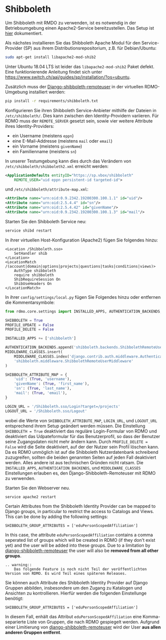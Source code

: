 # Shibboleth

Um Shibboleth mit RMDO zu verwenden, ist es notwendig in der Betriebsumgebung einen Apache2-Service bereitzustellen. Das Setup ist [hier](../../../../deployment/apache.html) dokumentiert.

Als nächstes installieren Sie das Shibboleth Apache Modul für den Service-Provider (SP) aus ihrem Distributionsrepositorium, z.B. für Debian/Ubuntu:

```bash
sudo apt-get install libapache2-mod-shib2
```

Unter Ubuntu 18.04 LTS ist leider das `libapache2-mod-shib2` Paket defekt. Eine funktionierende Anleitung findet sich unter https://www.switch.ch/aai/guides/sp/installation/?os=ubuntu.

Zusätzlich muss der [Django-shibboleth-remoteuser](https://github.com/Brown-University-Library/django-shibboleth-remoteuser) in der virtuellen RDMO-Umgebung installiert werden:

```bash
pip install -r requirements/shibboleth.txt
```

Konfigurieren Sie ihren Shibboleth Service-Anbieter mithilfe der Dateien in `/etc/shibboleth/`. Dies kann zwischen den Identity-Providern variieren. Für RDMO muss der `REMOTE_SERVER` gesetzt sein, sowie vier weitere Attribute ihres Identity-Providers:

* ein Username (meistens `eppn`)
* eine E-Mail-Addresse (meistens `mail` oder `email`)
* ein Vorname (meistens `givenName`)
* ein Familienname (meistens `sn`)

In unserer Testumgebung kann dies durch das Verändern von `/etc/shibboleth/shibboleth2.xml` erreicht werden:

```xml
<ApplicationDefaults entityID="https://sp.vbox/shibboleth"
    REMOTE_USER="uid eppn persistent-id targeted-id">
```

und `/etc/shibboleth/attribute-map.xml`:

```xml
<Attribute name="urn:oid:0.9.2342.19200300.100.1.1" id="uid"/>
<Attribute name="urn:oid:2.5.4.4" id="sn"/>
<Attribute name="urn:oid:2.5.4.42" id="givenName"/>
<Attribute name="urn:oid:0.9.2342.19200300.100.1.3" id="mail"/>
```

Starten Sie den Shibboleth Service neu:

```bash
service shibd restart
```

In ihrer virtuellen Host-Konfiguration (Apache2) fügen Sie folgendes hinzu:

```
<Location /Shibboleth.sso>
    SetHandler shib
</Location>
<LocationMatch /(account|domain|options|projects|questions|tasks|conditions|views)>
    AuthType shibboleth
    require shibboleth
    ShibRequireSession On
    ShibUseHeaders On
</LocationMatch>
```

In ihrer `config/settings/local.py` fügen Sie Folgendes hinzu oder entfernen die Kommentarsymbole:

```python
from rdmo.core.settings import INSTALLED_APPS, AUTHENTICATION_BACKENDS, MIDDLEWARE_CLASSES

SHIBBOLETH = True
PROFILE_UPDATE = False
PROFILE_DELETE = False

INSTALLED_APPS += ['shibboleth']

AUTHENTICATION_BACKENDS.append('shibboleth.backends.ShibbolethRemoteUserBackend')
MIDDLEWARE_CLASSES.insert(
    MIDDLEWARE_CLASSES.index('django.contrib.auth.middleware.AuthenticationMiddleware') + 1,
    'shibboleth.middleware.ShibbolethRemoteUserMiddleware'
)

SHIBBOLETH_ATTRIBUTE_MAP = {
    'uid': (True, 'username'),
    'givenName': (True, 'first_name'),
    'sn': (True, 'last_name'),
    'mail': (True, 'email'),
}

LOGIN_URL = '/Shibboleth.sso/Login?target=/projects'
LOGOUT_URL = '/Shibboleth.sso/Logout'
```

wobei die Werte von `SHIBBOLETH_ATTRIBUTE_MAP`, `LOGIN_URL`, und `LOGOUT_URL` entsprechend ihrem Setup geändert werden müssen. Die Einstellung `SHIBBOLETH = True` deaktiviert das reguläre Login-Formular von RDMO und deaktiviert das Udpateformular für das Benutzerprofil, so dass der Benutzer seine Zugangsdaten nicht mehr ändern kann. Durch `PROFILE_DELETE = False` wird die Seite deaktiviert, auf der der Nutzer sein Profil löschen kann. Da es RDMO unmöglich ist auf die Shibboleth Nutzerdatenbank schreibend zuzugreifen, sollten die beiden genannten Seiten auf jeden Fall deaktiviert werden. Alles andere ist aus technischen Gründen nicht ratsam. Die `INSTALLED_APPS`, `AUTHENTICATION_BACKENDS`, und `MIDDLEWARE_CLASSES` Einstellungen erlauben es, den Django-Shibboleth-Remoteuser mit RDMO zu verwenden.

Starten Sie den Webserver neu.

```bash
service apache2 restart
```

Certain Attributes from the Shibboleth Identity Provider can be mapped to Django groups, in particular to restrict the access to Catalogs and Views. This can be done by adding the following settings:

```
SHIBBOLETH_GROUP_ATTRIBUTES = ['eduPersonScopedAffiliation']
```

In this case, the attribute `eduPersonScopedAffiliation` contains a comma seperated list of groups which will be created in RDMO (if they don't exist yet) and the user will be added into these groups. Due to a limitation by [django-shibboleth-remoteuser](https://github.com/Brown-University-Library/django-shibboleth-remoteuser) the user will also be **removed from all other groups**.


```eval_rst
.. warning::
    Das folgende Feature is noch nicht Teil der veröffentlichten Version von RDMO. Es wird Teil eines späteren Releases.
```

Sie können auch Attribute des Shibboleth Identity Provider auf Django Gruppen abbilden, insbesondere um den Zugang zu Katalogen und Ansichten zu kontrollieren. Hierfür werden die folgenden Einstellunge benötigt:

```
SHIBBOLETH_GROUP_ATTRIBUTES = ['eduPersonScopedAffiliation']
```

In diesem Fall, enhält das Attribut `eduPersonScopedAffiliation` eine Komma-separierte Liste von Gruppen, die nach RDMO gespiegelt werden. Aufgrund einer Limitierung von [django-shibboleth-remoteuser](https://github.com/Brown-University-Library/django-shibboleth-remoteuser) wird der User **aus allen anderen Gruppen entfernt**.
